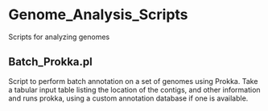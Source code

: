 # Genome_Analysis_Scripts
Scripts for analyzing genomes

## Batch_Prokka.pl
Script to perform batch annotation on a set of genomes using Prokka.
Take a tabular input table listing the location of the contigs, and other information and runs prokka, using a custom annotation database if one is available.
